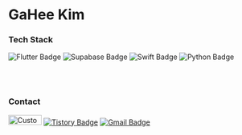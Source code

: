# GaHee Kim

### Tech Stack
<div>
    <img src="https://img.shields.io/badge/Flutter-01579b?style=flat&logo=Flutter&logoColor=54c5f8" alt="Flutter Badge"/>
    <img src="https://img.shields.io/badge/Supabase-212529?style=flat&logo=Supabase&logoColor=3FCF8E" alt="Supabase Badge"/>
    <img src="https://img.shields.io/badge/Swift-F05138?style=flat&logo=Swift&logoColor=FFFFFF" alt="Swift Badge"/>
    <img src="https://img.shields.io/badge/Python-376e9c?style=flat&logo=python&logoColor=ffd43b" alt="Python Badge"/><br>
</div>

<br><br>

### Contact
[<img src="https://image.irismake.shop/test/Group+267.png" alt="Custom Icon" width="66" height="20">](https://www.linkedin.com/in/%EA%B0%80%ED%9D%AC-%EA%B9%80-iris/)
[![Tistory Badge](https://img.shields.io/badge/tistory-ff5a4a?style=flat&logo=tistory&logoColor=white)](https://heenano.tistory.com/)
[![Gmail Badge](https://img.shields.io/badge/Gmail-ffffff?style=flat&logo=Gmail&logoColor=e43f30)](mailto:iris3455@gmail.com)





<!--
**irismake/irismake** is a ✨ _special_ ✨ repository because its `README.md` (this file) appears on your GitHub profile.

Here are some ideas to get you started:

- 🔭 I’m currently working on ...
- 🌱 I’m currently learning ...
- 👯 I’m looking to collaborate on ...
- 🤔 I’m looking for help with ...
- 💬 Ask me about ...
- 📫 How to reach me: ...
- 😄 Pronouns: ...
- ⚡ Fun fact: ...
-->
